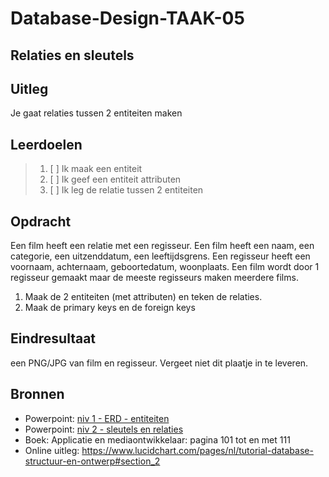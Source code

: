 # Database-Design-TAAK-05

## Relaties en sleutels

## Uitleg
Je gaat relaties tussen 2 entiteiten maken

## Leerdoelen

> 1. [ ] Ik maak een entiteit
> 2. [ ] Ik geef een entiteit attributen
> 3. [ ] Ik leg de relatie tussen 2 entiteiten

## Opdracht
Een film heeft een relatie met een regisseur. Een film heeft een naam, een categorie, een uitzenddatum, een leeftijdsgrens. Een regisseur heeft een voornaam, achternaam, geboortedatum, woonplaats. Een film wordt door 1 regisseur gemaakt maar de meeste regisseurs maken meerdere films.

1. Maak de 2 entiteiten (met attributen) en teken de relaties. 
2. Maak de primary keys en de foreign keys
   
   
## Eindresultaat

een PNG/JPG van film en regisseur. Vergeet niet dit plaatje in te leveren.

## Bronnen
- Powerpoint: <a href="https://github.com/ROC-van-Amsterdam-College-Amstelland/DATABASE-DESIGN/blob/master/niveau1/taak01/niv 1 - ERD - entiteiten.pdf">niv 1 - ERD - entiteiten</a>  
- Powerpoint: <a href="https://github.com/ROC-van-Amsterdam-College-Amstelland/DATABASE-DESIGN/blob/master/niveau2/taak01/niv 2 - sleutels en relaties.pdf">niv 2 - sleutels en relaties</a>  
- Boek: Applicatie en mediaontwikkelaar: pagina 101 tot en met 111
- Online uitleg: https://www.lucidchart.com/pages/nl/tutorial-database-structuur-en-ontwerp#section_2 